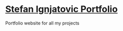 # [Stefan Ignjatovic Portfolio](http://stefanignjatovic.com)

Portfolio website for all my projects
